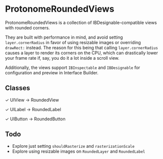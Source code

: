 # ProtonomeRoundedViews

ProtonomeRoundedViews is a collection of IBDesignable-compatible views with rounded corners.

They are built with performance in mind, and avoid setting `layer.cornerRadius` in favor of using resizable images or overriding `drawRect:` instead. The reason for this being that calling `layer.cornerRadius` causes a layer to render its corners on the CPU, which can drastically lower your frame rate if, say, you do it a lot inside a scroll view.

Additionally, the views support `IBInspectable` and `IBDesignable` for configuration and preview in Interface Builder. 

## Classes

✓ UIView -> RoundedView

✓ UILabel -> RoundedLabel

✓ UIButton -> RoundedButton

## Todo

- Explore just setting `shouldRasterize` and `rasterizationScale`
- Explore using resizable images on `RoundedLayer` and `RoundedLabel`
